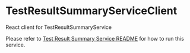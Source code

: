 # TestResultSummaryServiceClient

React client for TestResultSummaryService

Please refer to [Test Result Summary Service README](https://github.com/adoptium/aqa-test-tools/blob/master/TestResultSummaryService/README.md) for how to run this service.
